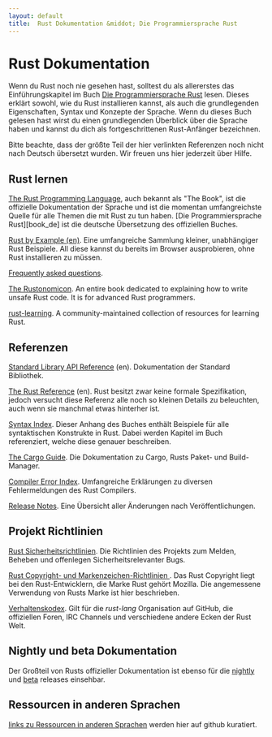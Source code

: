 ```yaml
---
layout: default
title:  Rust Dokumentation &middot; Die Programmiersprache Rust
---
```


# Rust Dokumentation

Wenn du Rust noch nie gesehen hast, solltest du als allererstes das Einführungskapitel im Buch [Die Programmiersprache Rust][book-de] lesen.
Dieses erklärt sowohl, wie du Rust installieren kannst,
als auch die grundlegenden Eigenschaften, Syntax und Konzepte der Sprache.
Wenn du dieses Buch gelesen hast
wirst du einen grundlegenden Überblick über die Sprache haben
und kannst du dich als fortgeschrittenen Rust-Anfänger bezeichnen.

Bitte beachte, dass der größte Teil der hier verlinkten Referenzen noch nicht nach Deutsch übersetzt wurden.
Wir freuen uns hier jederzeit über Hilfe.

## Rust lernen

[The Rust Programming Language][book], auch bekannt als "The Book",
ist die offizielle Dokumentation der Sprache
und ist die momentan umfangreichste Quelle für alle Themen die mit Rust zu tun haben.
[Die Programmiersprache Rust][book_de] ist die deutsche Übersetzung des offiziellen Buches.

[Rust by Example (en)][rbe]. Eine umfangreiche Sammlung kleiner, unabhängiger Rust Beispiele.
All diese kannst du bereits im Browser ausprobieren, ohne Rust installieren zu müssen.

[Frequently asked questions][faq].

[The Rustonomicon][nomicon]. An entire book dedicated to
explaining how to write unsafe Rust code. It is for advanced Rust
programmers.

[rust-learning]. A community-maintained collection of resources for learning Rust.

[book]: https://doc.rust-lang.org/book/
[book-de]: https://rust-lang-de.github.io/rustbook-de/
[rbe]: http://rustbyexample.com
[faq]: faq.html
[nomicon]: https://doc.rust-lang.org/nomicon/
[rust-learning]: https://github.com/ctjhoa/rust-learning

## Referenzen

[Standard Library API Reference][api] (en). Dokumentation der
Standard Bibliothek.

[The Rust Reference][ref] (en). Rust besitzt zwar keine formale Spezifikation,
jedoch versucht diese Referenz alle noch so kleinen Details zu beleuchten,
auch wenn sie manchmal etwas hinterher ist.

[Syntax Index][syn]. Dieser Anhang des Buches enthält Beispiele für alle syntaktischen Konstrukte in Rust.
Dabei werden Kapitel im Buch referenziert, welche diese genauer beschreiben.

[The Cargo Guide][cargo]. Die Dokumentation zu Cargo,
Rusts Paket- und Build-Manager.

[Compiler Error Index][err]. Umfangreiche Erklärungen zu
diversen Fehlermeldungen des Rust Compilers.

[Release Notes][release_notes]. Eine Übersicht aller Änderungen nach Veröffentlichungen.

[api]: https://doc.rust-lang.org/std/
[syn]: https://doc.rust-lang.org/book/syntax-index.html
[ref]: https://doc.rust-lang.org/reference.html
[cargo]: http://doc.crates.io/guide.html
[err]: https://doc.rust-lang.org/error-index.html
[release_notes]: https://github.com/rust-lang/rust/blob/stable/RELEASES.md

## Projekt Richtlinien

[Rust Sicherheitsrichtlinien][security].
Die Richtlinien des Projekts zum Melden, Beheben und offenlegen Sicherheitsrelevanter Bugs.

[Rust Copyright- und Markenzeichen-Richtlinien ][legal].
Das Rust Copyright liegt bei den Rust-Entwicklern, die Marke Rust gehört Mozilla.
Die angemessene Verwendung von Rusts Marke ist hier beschrieben.

[Verhaltenskodex][coc].
Gilt für die *rust-lang* Organisation auf GitHub, die offiziellen Foren, IRC Channels und verschiedene andere Ecken der Rust Welt.

[security]: security.html
[legal]: legal.html
[coc]: https://www.rust-lang.org/conduct.html

## Nightly und beta Dokumentation

Der Großteil von Rusts offizieller Dokumentation ist ebenso für die
[nightly] und [beta] releases einsehbar.

[nightly]: https://doc.rust-lang.org/nightly/
[beta]: https://doc.rust-lang.org/beta/

## Ressourcen in anderen Sprachen

[links zu Ressourcen in anderen Sprachen][locale] werden hier auf github kuratiert.

[locale]: https://github.com/ctjhoa/rust-learning#locale-links
